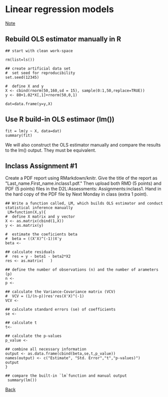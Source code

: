 # Linear regression models




[Note](https://younghhk.github.io/STAT_COMP/M2_Linear.html#1)


## Rebuild OLS estimator manually in R

```{r}
## start with clean work-space

rm(list=ls())
 
## create artificial data set
#  set seed for reproducibility
set.seed(12345)
 
#  define X and y
X <- cbind(rnorm(50,160,sd = 15), sample(0:1,50,replace=TRUE))
y <- 80+1.02*X[,1]+rnorm(50,0,1)
 
dat=data.frame(y=y,X) 
```



## Use R build-in OLS estimaor (lm())
```{r,eval=FALSE}
fit = lm(y ~ X, data=dat)
summary(fit)
```

We will also construct the OLS estimator manually and compare the results to the lm() output.
They must be  equivalent.

## Inclass Assignment #1

Create a PDF report using RMarkdown/knitr. Give the title of the report as "Last_name.First_name.inclass1.pdf."
Then upload both RMD (5 points) and PDF (5 points) files in the D2L:Assessments: Assignments:inclass1.
Hand in the hard copy of the PDF file by Next Monday in class (extra 1 point).
```{r, eval=FALSE}
## Write a function called, LM, which builds OLS estimator and conduct statistical inference manually
 LM=function(X,y){
#  define X matrix and y vector
X <- as.matrix(cbind(1,X))
y <- as.matrix(y)
 
#  estimate the coeficients beta
#  beta = ((X'X)^(-1))X'y
beta <- 
 
## calculate residuals
#  res = y - beta1 - beta2*X2
res <- as.matrix(   )
 
## define the number of observations (n) and the number of arameters (p)
n <- 
p <- 
 
## calculate the Variance-Covariance matrix (VCV)
#  VCV = (1/(n-p))res'res(X'X)^(-1)
VCV <-
 
## calculate standard errors (se) of coefficients
se <- 
 
## calculate t
t<-

## calculate the p-values
p_value <- 

## combine all necessary information
output <- as.data.frame(cbind(beta,se,t,p_value))
names(output) <- c("Estimate", "Std. Error","t","p-values)")
output
}

## compare the built-in `lm`function and manual output
 summary(lm())  
```


[Back](https://github.com/younghhk/STAT_COMP/)

